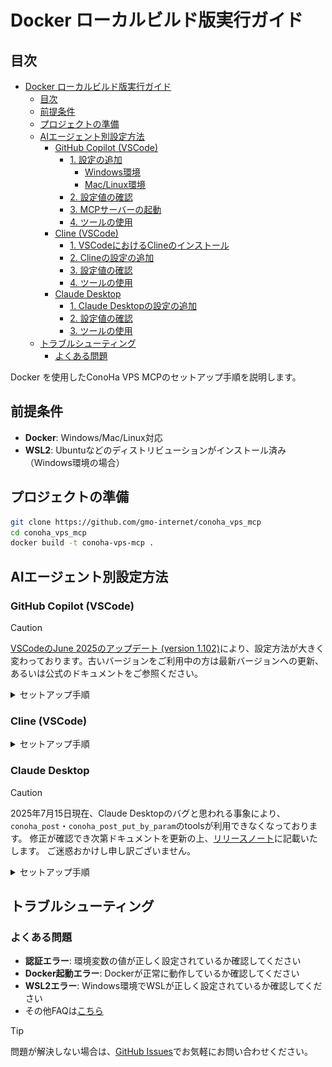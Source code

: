 # Docker ローカルビルド版実行ガイド

## 目次

- [Docker ローカルビルド版実行ガイド](#docker-ローカルビルド版実行ガイド)
  - [目次](#目次)
  - [前提条件](#前提条件)
  - [プロジェクトの準備](#プロジェクトの準備)
  - [AIエージェント別設定方法](#aiエージェント別設定方法)
    - [GitHub Copilot (VSCode)](#github-copilot-vscode)
      - [1. 設定の追加](#1-設定の追加)
        - [Windows環境](#windows環境)
        - [Mac/Linux環境](#maclinux環境)
      - [2. 設定値の確認](#2-設定値の確認)
      - [3. MCPサーバーの起動](#3-mcpサーバーの起動)
      - [4. ツールの使用](#4-ツールの使用)
    - [Cline (VSCode)](#cline-vscode)
      - [1. VSCodeにおけるClineのインストール](#1-vscodeにおけるclineのインストール)
      - [2. Clineの設定の追加](#2-clineの設定の追加)
      - [3. 設定値の確認](#3-設定値の確認)
      - [4. ツールの使用](#4-ツールの使用-1)
    - [Claude Desktop](#claude-desktop)
      - [1. Claude Desktopの設定の追加](#1-claude-desktopの設定の追加)
      - [2. 設定値の確認](#2-設定値の確認-1)
      - [3. ツールの使用](#3-ツールの使用)
  - [トラブルシューティング](#トラブルシューティング)
    - [よくある問題](#よくある問題)

Docker を使用したConoHa VPS MCPのセットアップ手順を説明します。

## 前提条件

- **Docker**: Windows/Mac/Linux対応
- **WSL2**: Ubuntuなどのディストリビューションがインストール済み（Windows環境の場合）

## プロジェクトの準備

```bash
git clone https://github.com/gmo-internet/conoha_vps_mcp
cd conoha_vps_mcp
docker build -t conoha-vps-mcp .
```

## AIエージェント別設定方法

### GitHub Copilot (VSCode)

> [!CAUTION]
> [VSCodeのJune 2025のアップデート (version 1.102)](https://code.visualstudio.com/updates/v1_102)により、設定方法が大きく変わっております。古いバージョンをご利用中の方は最新バージョンへの更新、あるいは公式のドキュメントをご参照ください。

<details>
<summary>セットアップ手順</summary>

#### 1. 設定の追加

1. VSCode上の画面で`ctrl + Shift + P`を実行してコマンドパレットを開きます

2. 上部の検索窓で`Open User Configuration`と入力します（大文字小文字は区別しません）

   ![画面上部中央に表示されている検索窓に、Open User Configurationと入力](../assets/vscode_add_mcp.png)

3. 「MCP: ユーザー構成を開く」をクリックします
   
  ![検索結果に出てきたMCP: ユーザー構成を開くを選択](../assets/vscode_open_user_configuration.png)

4. 開いたmcp.jsonに以下の設定を追加します：

##### Windows環境

```json
{
  "inputs": [
    {
      "type": "promptString",
      "id": "openstack-tenant-id",
      "description": "OpenStack Tenant ID"
    },
    {
      "type": "promptString",
      "id": "openstack-user-id",
      "description": "OpenStack User ID"
    },
    {
      "type": "promptString",
      "id": "openstack-password",
      "description": "OpenStack Password",
      "password": true
    }
  ],
  "servers": {
    "ConoHa VPS MCP": {
      "command": "wsl",
      "cwd": "PATH_TO_DIRECTORY",
      "args": [
        "docker",
        "run",
        "-i",
        "--rm",
        "-e",
        "OPENSTACK_TENANT_ID=${input:openstack-tenant-id}",
        "-e",
        "OPENSTACK_USER_ID=${input:openstack-user-id}",
        "-e",
        "OPENSTACK_PASSWORD=${input:openstack-password}",
        "conoha-vps-mcp"
      ]
    }
  }
}
```

##### Mac/Linux環境

```json
{
  "inputs": [
    {
      "type": "promptString",
      "id": "openstack-tenant-id",
      "description": "OpenStack Tenant ID"
    },
    {
      "type": "promptString",
      "id": "openstack-user-id",
      "description": "OpenStack User ID"
    },
    {
      "type": "promptString",
      "id": "openstack-password",
      "description": "OpenStack Password",
      "password": true
    }
  ],
  "servers": {
    "ConoHa VPS MCP": {
      "command": "docker",
      "cwd": "PATH_TO_DIRECTORY",
      "args": [
        "run",
        "-i",
        "--rm",
        "-e",
        "OPENSTACK_TENANT_ID=${input:openstack-tenant-id}",
        "-e",
        "OPENSTACK_USER_ID=${input:openstack-user-id}",
        "-e",
        "OPENSTACK_PASSWORD=${input:openstack-password}",
        "conoha-vps-mcp"
      ]
    }
  }
}
```

#### 2. 設定値の確認

- 環境変数の設定値：

```txt
OPENSTACK_TENANT_ID: テナントID
OPENSTACK_USER_ID: APIユーザーのユーザーID
OPENSTACK_PASSWORD: APIユーザーのパスワード
```

各値はConoHaコントロールパネルのAPI設定で確認できます。

![ConoHa APIユーザー情報](../assets/conoha_api_info.png)
*https://manage.conoha.jp/V3/API/*


> 💡
> 必要に応じて`.env`ファイルを用意し、`--env-file`オプションで指定することも可能です。

#### 3. MCPサーバーの起動

編集したjsonファイル上に表示される起動ボタンをクリックして、MCPサーバーを起動します。その際、環境変数の初期設定を求められるので、確認した設定値を入力してください。

![起動と書かれたボタンをクリックして起動](../assets/vscode_settings_mcp_docker_start.png)

> 📌
> 環境変数の入力欄は起動ボタンをクリックした後に、画面上部に表示されます。
> 
> ![起動ボタンを押すと、画面上部に環境変数入力欄が表示される](../assets/vscode_docker_mcp_json_input.png)

#### 4. ツールの使用

1. GitHub Copilotを起動します
   - **Windows/Linux**: `Ctrl + Shift + I`
   - **Mac**: `Command + Shift + I`

2. チャット欄のドロップダウンメニューから**Agent**モードを選択します

3. チャット欄の**ツール**ボタンをクリックして、**MCPサーバー：ConoHa VPS MCP**を選択します

   ![MCPサーバー：ConoHa VPS MCPと表示される](../assets/view_tools.png)

4. プロンプトを入力して操作を実行します

   [サンプルプロンプト](../README.md#-使用例)

</details>

### Cline (VSCode)

<details>
<summary>セットアップ手順</summary>

#### 1. VSCodeにおけるClineのインストール

1. VSCode左側の拡張機能メニューを開きます

   ![VSCodeの拡張機能メニューを開く](../assets/vscode_install.png)

2. 上部の検索窓で「cline」と検索し、Clineをインストールします

   ![Clineをインストール](../assets/cline_install.png)

#### 2. Clineの設定の追加

1. VSCode左側のClineメニューを開き、適切なプランを選択するとMCPサーバーアイコンが表示されるため、これをクリックします

   ![ClineのMCPサーバー設定を開く](../assets/cline_setting.png)

2. 歯車アイコンから設定を開き、 **[Configure MCP Servers]** をクリックします

   ![ClineのMCPサーバーconfigファイルを開く](../assets/cline_setting_config.png)

3. `cline_mcp_settings.json`に以下の設定を追加します：

```json
{
  "mcpServers": {
    "ConoHa VPS MCP": {
      "command": "docker",
      "args": [
        "run",
        "-i",
        "--rm",
        "-e",
        "OPENSTACK_TENANT_ID=YOUR_OPENSTACK_TENANT_ID",
        "-e",
        "OPENSTACK_USER_ID=YOUR_OPENSTACK_USER_ID",
        "-e",
        "OPENSTACK_PASSWORD=YOUR_OPENSTACK_PASSWORD",
        "conoha-vps-mcp"
      ]
    }
  }
}
```

#### 3. 設定値の確認

- 環境変数の設定値：

```txt
OPENSTACK_TENANT_ID: テナントID
OPENSTACK_USER_ID: APIユーザーのユーザーID
OPENSTACK_PASSWORD: APIユーザーのパスワード
```

各値はConoHaコントロールパネルのAPI設定で確認できます。

![ConoHa APIユーザー情報](../assets/conoha_api_info.png)

#### 4. ツールの使用

1. チャット欄右下の切り替えメニューから**Act**モードを選択します

2. プロンプトを入力して操作を実行します

   [サンプルプロンプト](../README.md#-使用例)

</details>

### Claude Desktop

> [!CAUTION]
> 2025年7月15日現在、Claude Desktopのバグと思われる事象により、`conoha_post`・`conoha_post_put_by_param`のtoolsが利用できなくなっております。
> 修正が確認でき次第ドキュメントを更新の上、[リリースノート](https://github.com/gmo-internet/conoha_vps_mcp/releases)に記載いたします。
> ご迷惑おかけし申し訳ございません。

<details>
<summary>セットアップ手順</summary>

#### 1. Claude Desktopの設定の追加

1. メニューバーから **[ファイル]** → **[設定]** を開きます

   ![Claude Desktopの設定を開く](../assets/claude_desktop_setting.png)

2. 左側のメニューから **[開発者]** タブを選択します

   ![開発者タブ](../assets/claude_desktop_setting_config.png)

3. **[構成を編集]** をクリックします

4. `claude_desktop_config.json`を開き、以下の設定を追加します：

```json
{
  "mcpServers": {
    "ConoHa VPS MCP": {
      "command": "docker",
      "args": [
        "run",
        "-i",
        "--rm",
        "-e",
        "OPENSTACK_TENANT_ID=YOUR_OPENSTACK_TENANT_ID",
        "-e",
        "OPENSTACK_USER_ID=YOUR_OPENSTACK_USER_ID",
        "-e",
        "OPENSTACK_PASSWORD=YOUR_OPENSTACK_PASSWORD",
        "conoha-vps-mcp"
      ]
    }
  }
}
```

#### 2. 設定値の確認

- 環境変数の設定値：

```txt
OPENSTACK_TENANT_ID: テナントID
OPENSTACK_USER_ID: APIユーザーのユーザーID
OPENSTACK_PASSWORD: APIユーザーのパスワード
```

各値はConoHaコントロールパネルのAPI設定で確認できます。

![ConoHa APIユーザー情報](../assets/conoha_api_info.png)

#### 3. ツールの使用

プロンプトを入力して操作を実行します

   [サンプルプロンプト](../README.md#-使用例)

</details>

## トラブルシューティング

### よくある問題

- **認証エラー**: 環境変数の値が正しく設定されているか確認してください
- **Docker起動エラー**: Dockerが正常に動作しているか確認してください
- **WSL2エラー**: Windows環境でWSLが正しく設定されているか確認してください
- その他FAQは[こちら](FAQ.md)

> [!TIP]
> 問題が解決しない場合は、[GitHub Issues](https://github.com/gmo-internet/conoha_vps_mcp/issues)でお気軽にお問い合わせください。